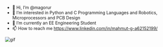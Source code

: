 - 👋 Hi, I’m @magorur
- 👀 I’m interested in Python and C Programming Languages and Robotics, Microprocessors and PCB Design
- 🌱 I’m currently an EE Engineering Student
- 📫 How to reach me https://www.linkedin.com/in/mahmut-g-a62152199/

![gif](https://media1.giphy.com/media/qgQUggAC3Pfv687qPC/200.gif)

<!---
magorur/magorur is a ✨ special ✨ repository because its `README.md` (this file) appears on your GitHub profile.
--->
